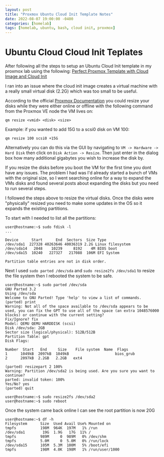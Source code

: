 ```yaml
---
layout: post
title: "Proxmox Ubuntu Cloud Init Template Notes"
date: 2022-08-07 19:00:00 -0400
categories: [homelab]
tags: [homelab, ubuntu, bash, cloud init, proxmox]
---
```


# Ubuntu Cloud Cloud Init Teplates
After following all the steps to setup an Ubuntu Cloud Init template in my proxmox lab using the following: [Perfect Proxmox Template with Cloud Image and Cloud Init](https://www.youtube.com/watch?v=shiIi38cJe4)

I ran into an issue where the cloud init image creates a virtual machine with a really small virtual disk (2.2G) which was too small to be useful.

According to the official [Proxmox Documentation](https://pve.proxmox.com/wiki/Resize_disks) you could resize your disks while they were either online or offline with the following command from the Proxmox VE node the VM lives on:
```shell
qm resize <vmid> <disk> <size>
```
Example: if you wanted to add 15G to a scsi0 disk on VM 100:
```shell
qm resize 100 scsi0 +15G
```

Alternatively you can do this via the GUI by navigating to `VM -> Hardware -> Hard Disk` then click on `Disk Action -> Resize`. Then just enter in the dialog box how many additional gigabytes you wish to increase the disk by. 

If you resize the disks before you boot the VM for the first time you dont have any issues. The problem I had was I'd already started a bunch of VMs with the original size, so I went searching online for a way to expand the VMs disks and found several posts about expanding the disks but you need to run several steps. 

I followed the steps above to resize the virtual disks. Once the disks were "physically" resized you need to make some updates in the OS so it expands the existing partitions. 

To start with I needed to list all the partitions: 
```shell
user@hostname:~$ sudo fdisk -l
...

Device      Start      End  Sectors  Size Type
/dev/sda1  227328 40263646 40036319 2.2G Linux filesystem
/dev/sda14   2048    10239     8192    4M BIOS boot
/dev/sda15  10240   227327   217088  106M EFI System

Partition table entries are not in disk order.
```

Next I used `sudo parted /dev/sda` and `sudo resize2fs /dev/sda1` to resize the file system then I rebooted the system to be safe. 
```shell
user@hostname:~$ sudo parted /dev/sda
GNU Parted 3.2
Using /dev/sda
Welcome to GNU Parted! Type 'help' to view a list of commands.
(parted) print                                                          
Warning: Not all of the space available to /dev/sda appears to be used, you can fix the GPT to use all of the space (an extra 1048576000
blocks) or continue with the current setting?
Fix/Ignore? fix                                                         
Model: QEMU QEMU HARDDISK (scsi)
Disk /dev/sda: 2GB
Sector size (logical/physical): 512B/512B
Partition Table: gpt
Disk Flags:

Number  Start   End     Size    File system  Name  Flags
1      1049kB  2097kB  1049kB                     bios_grub
2      2097kB  2.2GB   2.2GB   ext4

(parted) resizepart 2 100%                                              
Warning: Partition /dev/sda2 is being used. Are you sure you want to continue?
parted: invalid token: 100%                                              
Yes/No? yes
(parted) quit

user@hostname:~$ sudo resize2fs /dev/sda2
user@hostname:~$ sudo reboot
```

Once the system came back online I can see the root partition is now 20G
```shell
user@hostname:~$ df -h
Filesystem      Size  Used Avail Use% Mounted on
tmpfs           198M  964K  197M   1% /run
/dev/sda1        19G  1.9G   17G  11% /
tmpfs           989M     0  989M   0% /dev/shm
tmpfs           5.0M     0  5.0M   0% /run/lock
/dev/sda15      105M  5.3M  100M   5% /boot/efi
tmpfs           198M  4.0K  198M   1% /run/user/1000
```